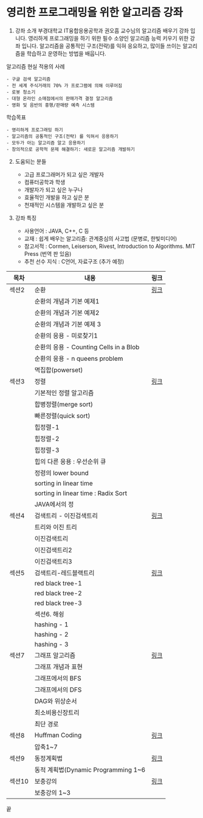 # 영리한 프로그래밍을 위한 알고리즘 강좌

1. 강좌 소개
   부경대학교 IT융합응용공학과 권오흠 교수님의 알고리즘 배우기 강좌 입니다. 영리하게 프로그래밍을 하기 위한 필수 소양인 알고리즘 능력 키우기 위한 강좌 입니다. 알고리즘을 공통적인 구조(전략)를 익혀 응요하고, 많이들 쓰이는 알고리즘을 학습하고 운영하는 방법을 배웁니다.

알고리즘 현실 적용의 사례

    - 구글 검색 알고리즘
    - 전 세계 주식거래의 70% 가 프로그램에 의해 이루어짐
    - 로봇 청소기
    - 대형 온라인 소매점에서의 판매가격 결정 알고리즘
    - 영화 및 음반의 흥행/판매량 예측 시스템
  학습목표

    - 영리하게 프로그래밍 하기
    - 알고리즘의 공통적인 구조(전략) 를 익혀서 응용하기
    - 모두가 아는 알고리즘 알고 응용하기
    - 창의적으로 공학적 문제 해결하기: 새로운 알고리즘 개발하기

2. 도움되는 분들
   - 고급 프로그래머가 되고 싶은 개발자
   - 컴퓨터공학과 학생
   - 개발자가 되고 싶은 누구나
   - 효율적인 개발을 하고 싶은 분
   - 천재적인 시스템을 개발하고 싶은 분

3. 강좌 특징
   - 사용언어 : JAVA, C++, C 등
   - 교재 : 쉽게 배우는 알고리즘: 관계중심의 사고법 (문병로, 한빛미디어)
   - 참고서적 : Cormen, Leiserson, Rivest, Introduction to Algorithms. MIT Press (번역 판 있음)
   - 추천 선수 지식 : C언어,  자료구조 (추가 예정)
    
|목차|내용|링크|
|--|--|--|
|섹션2|순환|[링크]()|
||순환의 개념과 기본 예제1||
||순환의 개념과 기본 예제2||
||순환의 개념과 기본 예제 3||
||순환의 응용 - 미로찾기1||
||순환의 응용 - Counting Cells in a Blob||
||순환의 응용 - n queens problem||
||멱집합(powerset)||
|섹션3|정렬|[링크]()|
||기본적인 정렬 알고리즘||
||합병정렬(merge sort)||
||빠른정렬(quick sort)||
||힙정렬-1||
||힙정렬-2||
||힙정렬-3||
||힙의 다른 응용 : 우선순위 큐||
||정령의 lower bound||
||sorting in linear time||
||sorting in linear time : Radix Sort||
||JAVA에서의 정||
|섹션4|검색트리 - 이진검색트리|[링크]()|
||트리와 이진 트리||
||이진검색트리||
||이진검색트리2||
||이진검색트리3||
|섹션5|검색트리-레드블랙트리|[링크]()|
||red black tree-1||
||red black tree-2||
||red black tree-3||
||섹션6. 해슁||
||hashing - 1||
||hashing - 2||
||hashing - 3||
|섹션7|그래프 알고리즘|[링크]()|
||그래프 개념과 표현||
||그래프에서의 BFS||
||그래프에서의 DFS||
||DAG와 위상순서||
||최소비용신장트리||
||최단 경로||
|섹션8|Huffman Coding|[링크]()|
||압축1~7||
|섹션9|동정계획법|[링크]()|
||동적 계획법(Dynamic Programming 1~6||
|섹션10|보충강의|[링크]()|
||보충강의 1~3||

끝






